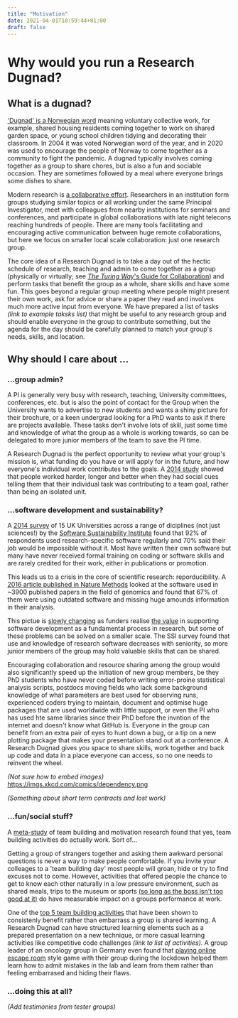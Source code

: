 ```yaml
---
title: "Motivation"
date: 2021-04-01T10:59:44+01:00
draft: false
---
```


# Why would you run a Research Dugnad?

## What is a dugnad?

['Dugnad' is a Norwegian word](https://en.wikipedia.org/wiki/Communal_work#Norway) meaning voluntary collective work, for example, shared housing residents coming together to work on  shared garden space, or young school children tidying and decorating their classroom. In 2004 it was voted Norwegian word of the year, and in 2020 was used to encourage the people of Norway to come together as a community to fight the pandemic. A dugnad typically involves coming together as a group to share chores, but is also a fun and sociable occasion. They are sometimes followed by a meal where everyone brings some dishes to share. 

Modern research is [a collaborative effort](https://www.nature.com/news/2008/081008/full/455720a.html). Researchers in an institution form groups studying similar topics or all working under the same Principal Investigator, meet with colleagues from nearby institutions for seminars and conferences, and participate in global collaborations with late night telecons reaching hundreds of people. There are many tools facilitating and encouraging active communication between huge remote collaborations, but here we focus on smaller local scale collaboration: just one research group.

The core idea of a Research Dugnad is to take a day out of the hectic schedule of research, teaching and admin to come together as a group (physically or virtually; see [_The Turing Way_'s Guide for Collaboration](https://the-turing-way.netlify.app/collaboration/collaboration.html)) and perform tasks that benefit the group as a whole, share skills and have some fun. This goes beyond a regular group meeting where people might present their own work, ask for advice or share a paper they read and involves much more active input from everyone. We have prepared a list of tasks *(link to example taksks list)* that might be useful to any research group and should enable everyone in the group to contribute something, but the agenda for the day should be carefully planned to match your group's needs, skills, and location.

## Why should I care about ...

### ...group admin?

A PI is generally very busy with research, teaching, University committees, conferences, etc. but is also the point of contact for the Group when the University wants to advertise to new students and wants a shiny picture for their brochure, or a keen undergrad looking for a PhD wants to ask if there are projects available. These tasks don't involve lots of skill, just some time and knowledge of what the group as a whole is working towards, so can be delegated to more junior members of the team to save the PI time.

A Research Dugnad is the perfect opportunity to review what your group's mission is, what funding do you have or will apply for in the future, and how everyone's individual work contributes to the goals. A [2014 study](https://news.stanford.edu/news/2014/september/motivation-walton-carr-091514.html) showed that people worked harder, longer and better when they had social cues telling them that their individual task was contributing to a team goal, rather than being an isolated unit.

### ...software development and sustainability?

A [2014 survey](https://software.ac.uk/blog/2014-12-04-its-impossible-conduct-research-without-software-say-7-out-10-uk-researchers) of 15 UK Universities across a range of diciplines (not just sciences!) by the [Software Sustainability Institute](https://www.software.ac.uk/) found that 92% of respondents used research-specific software regularly and 70% said their job would be impossible without it. Most have written their own software but many have never received formal training on coding or software skills and are rarely credited for their work, either in publications or promotion.

This leads us to a crisis in the core of scientific research: reporducibility. A [2016 article published in Nature Methods](https://www.ncbi.nlm.nih.gov/pmc/articles/PMC7802636/) looked at the software used in ~3900 published papers in the field of genomics and found that 67% of them were using outdated software and missing huge amounds information in their analysis.

This pictue is [slowly changing](https://www.software.ac.uk/blog/2018-04-11-secret-behind-growth-rse-groups-uk) as funders realise [the value](https://www.nature.com/articles/s43588-021-00048-5) in supporting software development as a fundamental process in research, but some of these problems can be solved on a smaller scale. The SSI survey found that use and knowledge of research software decreases with seniority, so more junior members of the group may hold valuable skills that can be shared. 

Encouraging collaboration and resource sharing among the group would also significantly speed up the initiation of new group members, be they PhD students who have never coded before writing error-proine statistical analysis scripts, postdocs moving fields who lack some background knowledge of what parameters are best used for observing runs, experienced coders trying to maintain, document and optimise huge packages that are used worldwide with little support, or even the PI who has used hte same libraries since their PhD before the invntion of the internet and doesn't know what GitHub is. Everyone in the group can benefit from an extra pair of eyes to hunt down a bug, or a tip on a new plotting package that makes your presentation stand out at a conference. A Research Dugnad gives you space to share skills, work together and back up code and data in a place everyone can access, so no one needs to reinvent the wheel. 

*(Not sure how to embed images)*
https://imgs.xkcd.com/comics/dependency.png

*(Something about short term contracts and lost work)*



### ...fun/social stuff?

A [meta-study](https://journals.sagepub.com/doi/abs/10.1177/1046496408328821) of team building and motivation research found that yes, team building activities do actually work. Sort of...

Getting a group of strangers together and asking them awkward personal questions is never a way to make people comfortable. If you invite your colleages to a 'team building day' most people will groan, hide or try to find excuses not to come. However, activities that offered people the chance to get to know each other naturally in a low pressure environment, such as shared meals, trips to the museum or sports [(so long as the boss isn't too good at it)](https://money.usnews.com/money/careers/articles/2012/08/23/the-5-best-bonding-outings-for-co-workers) do have measurable impact on a groups performance at work.

One of the [top 5 team building activities](https://money.usnews.com/money/careers/articles/2012/08/23/the-5-best-bonding-outings-for-co-workers) that have been shown to consistenly benefit rather than embarrass a group is shared learning. A Research Dugnad can have structured learning elements such as a prepared presentation on a new technique, or more casual learning activities like competitive code challenges *(link to list of activities)*. A group leader of an oncology group in Germany even found that [playing online escape room](https://www.sciencemag.org/careers/2021/03/become-better-leader-i-played-cooperative-games-my-research-group) style game with their group during the lockdown helped them learn how to admit mistakes in the lab and learn from them rather than feeling embarrased and hiding their flaws.


### ...doing this at all?

*(Add testimonies from tester groups)*

